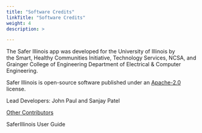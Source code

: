 ```yaml
---
title: "Software Credits"
linkTitle: "Software Credits"
weight: 4
description: >

---
```





The Safer Illinois app was developed for the University of Illinois by the Smart\, Healthy Communities Initiative\, Technology Services\, NCSA\, and Grainger College of Engineering Department of Electrical & Computer Engineering\.

Safer Illinois is open\-source software published under an <span style="color:#334A95">[Apache\-2\.0](https://opensource.org/licenses/Apache-2.0)</span> license\.

Lead Developers: John Paul and Sanjay Patel

<span style="color:#334A95">[Other Contributors](https://safer.illinois.edu/about.html)</span>

SaferIllinois User Guide